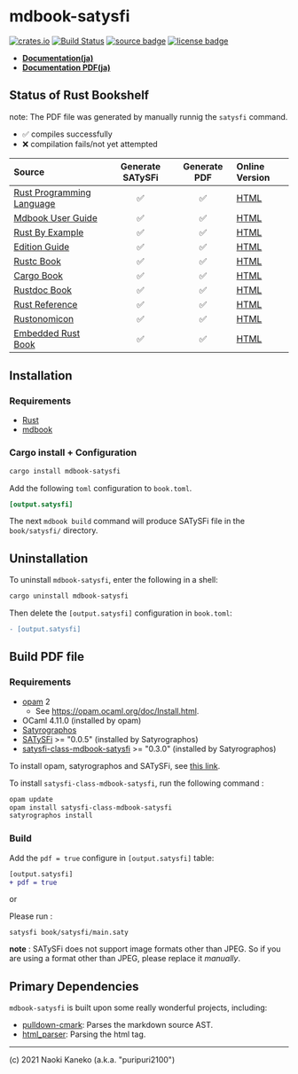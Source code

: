 # mdbook-satysfi

[![crates.io][crates-badge]][crates]
[![Build Status][ci-badge]][ci]
[![source badge][source-badge]][source]
[![license badge][license-badge]][license]

[crates]: https://crates.io/crates/mdbook-satysfi
[crates-badge]: https://img.shields.io/crates/v/mdbook-satysfi
[ci]: https://github.com/puripuri2100/mdbook-satysfi/actions?query=workflow%3ARust%20CI
[ci-badge]: https://github.com/puripuri2100/mdbook-satysfi/workflows/Rust%20CI/badge.svg?branch=master
[source]: https://github.com/puripuri2100/mdbook-satysfi
[source-badge]: https://img.shields.io/badge/source-github-blue
[license]: https://github.com/puripuri2100/mdbook-satysfi/blob/master/LICENSE
[license-badge]: https://img.shields.io/badge/license-MIT-blue


- **[Documentation(ja)](https://puripuri2100.github.io/mdbook-satysfi/ja/)**
- **[Documentation PDF(ja)](https://puripuri2100.github.io/mdbook-satysfi/ja/ja.pdf)**


## Status of Rust Bookshelf

note: The PDF file was generated by manually runnig the `satysfi` command.


- ✅ compiles successfully
- ❌ compilation fails/not yet attempted

| Source                              | Generate SATySFi  |  Generate PDF  | Online Version          |
| :---------------------------------- | :---------------: | :------------: | :---------------------- |
|[Rust Programming Language][rust-src]|       ✅         |       ✅       | [HTML][rust-html]       |
|[Mdbook User Guide][mdbook-src]      |       ✅         |       ✅       |[HTML][mdbook-html]      |
|[Rust By Example][example-src]       |       ✅         |       ✅       |[HTML][example-html]     |
|[Edition Guide][edition-src]         |       ✅         |       ✅       |[HTML][edition-html]     |
|[Rustc Book][rustc-src]              |       ✅         |       ✅       |[HTML][rustc-html]       |
|[Cargo Book][cargo-src]              |       ✅         |       ✅       |[HTML][cargo-html]       |
|[Rustdoc Book][rustdoc-src]          |       ✅         |       ✅       |[HTML][rustdoc-html]     |
|[Rust Reference][reference-src]      |       ✅         |       ✅       |[HTML][reference-html]   |
|[Rustonomicon][rustonomicon-src]     |       ✅         |       ✅       |[HTML][rustonomicon-html]|
|[Embedded Rust Book][embedded-src]   |       ✅         |       ✅       |[HTML][embedded-html]    |


[rust-src]: https://github.com/rust-lang/book
[rust-html]: https://doc.rust-lang.org/book/

[mdbook-src]: https://github.com/rust-lang/mdBook/tree/master/guide
[mdbook-html]: https://rust-lang-nursery.github.io/mdBook/

[example-src]: https://github.com/rust-lang/rust-by-example
[example-html]: https://doc.rust-lang.org/stable/rust-by-example/

[edition-src]: https://github.com/rust-lang-nursery/edition-guide
[edition-html]: https://doc.rust-lang.org/edition-guide/index.html

[rustc-src]: https://github.com/rust-lang/rustc-dev-guide
[rustc-html]: https://doc.rust-lang.org/rustc/index.html

[cargo-src]: https://github.com/rust-lang/cargo/tree/master/src/doc
[cargo-html]: https://doc.rust-lang.org/cargo/index.html

[rustdoc-src]: https://github.com/rust-lang/rust/tree/master/src/doc/rustdoc
[rustdoc-html]: https://doc.rust-lang.org/rustdoc/index.html

[reference-src]: https://github.com/rust-lang-nursery/reference
[reference-html]: https://doc.rust-lang.org/reference/index.html

[rustonomicon-src]: https://github.com/rust-lang-nursery/nomicon
[rustonomicon-html]: https://doc.rust-lang.org/nomicon/index.html

[embedded-src]: https://github.com/rust-embedded/book
[embedded-html]: https://rust-embedded.github.io/book/


## Installation

### Requirements

- [Rust](https://www.rust-lang.org/)
- [mdbook](https://github.com/rust-lang-nursery/mdBook)

### Cargo install + Configuration

```sh
cargo install mdbook-satysfi
```

Add the following `toml` configuration to `book.toml`.

```toml
[output.satysfi]
```

The next `mdbook build` command will produce SATySFi file in the `book/satysfi/` directory.

## Uninstallation

To uninstall `mdbook-satysfi`, enter the following in a shell:

```sh
cargo uninstall mdbook-satysfi
```

Then delete the `[output.satysfi]` configuration in `book.toml`:

```diff
- [output.satysfi]
```

## Build PDF file

### Requirements

- [opam](https://opam.ocaml.org/) 2
    - See <https://opam.ocaml.org/doc/Install.html>.
- OCaml 4.11.0 (installed by opam)
- [Satyrographos](https://github.com/na4zagin3/satyrographos)
- [SATySFi](https://github.com/gfngfn/SATySFi) >= "0.0.5" (installed by Satyrographos)
- [satysfi-class-mdbook-satysfi](https://github.com/puripuri2100/satysfi-class-mdbook-satysfi) >= "0.3.0" (installed by Satyrographos)


To install opam, satyrographos and SATySFi, see [this link](https://github.com/gfngfn/SATySFi#install-using-satyrographos-for-non-devs).

To install `satysfi-class-mdbook-satysfi`, run the following command :

```sh
opam update
opam install satysfi-class-mdbook-satysfi
satyrographos install
```


### Build

Add the `pdf = true` configure in `[output.satysfi]` table:

```diff
[output.satysfi]
+ pdf = true
```

or

Please run :

```
satysfi book/satysfi/main.saty
```


**note** : SATySFi does not support image formats other than JPEG. So if you are using a format other than JPEG, please replace it *manually*.


## Primary Dependencies

`mdbook-satysfi` is built upon some really wonderful projects, including:

- [pulldown-cmark](https://github.com/raphlinus/pulldown-cmark): Parses the markdown source AST.
- [html_parser](https://github.com/mathiversen/html-parser): Parsing the html tag.

---

(c) 2021 Naoki Kaneko (a.k.a. "puripuri2100")
